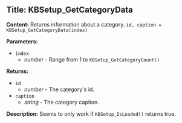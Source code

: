 ## Title: KBSetup_GetCategoryData

**Content:**
Returns information about a category.
`id, caption = KBSetup_GetCategoryData(index)`

**Parameters:**
- `index`
  - *number* - Range from 1 to `KBSetup_GetCategoryCount()`

**Returns:**
- `id`
  - *number* - The category's id.
- `caption`
  - *string* - The category caption.

**Description:**
Seems to only work if `KBSetup_IsLoaded()` returns true.